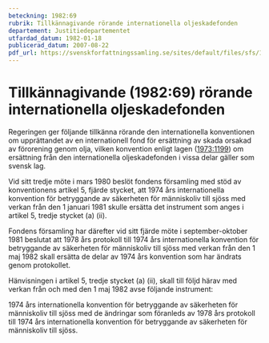 ```yaml
---
beteckning: 1982:69
rubrik: Tillkännagivande rörande internationella oljeskadefonden
departement: Justitiedepartementet
utfardad_datum: 1982-01-18
publicerad_datum: 2007-08-22
pdf_url: https://svenskforfattningssamling.se/sites/default/files/sfs/1982-01/SFS1982-69.pdf
---
```


# Tillkännagivande (1982:69) rörande internationella oljeskadefonden

Regeringen ger följande tillkänna rörande den internationella konventionen om upprättandet av en internationell fond för ersättning av skada orsakad av förorening genom olja, vilken konvention enligt lagen ([1973:1199](https://selex.se/eli/sfs/1973/1199)) om ersättning från den internationella oljeskadefonden i vissa delar gäller som svensk lag.

Vid sitt tredje möte i mars 1980 beslöt fondens församling med stöd av konventionens artikel 5, fjärde stycket, att 1974 års internationella konvention för betryggande av säkerheten för människoliv till sjöss med verkan från den 1 januari 1981 skulle ersätta det instrument som anges i artikel 5, tredje stycket (a) (ii).

Fondens församling har därefter vid sitt fjärde möte i september-oktober 1981 beslutat att 1978 års protokoll till 1974 års internationella konvention för betryggande av säkerheten för människoliv till sjöss med verkan från den 1 maj 1982 skall ersätta de delar av 1974 års konvention som har ändrats genom protokollet.

Hänvisningen i artikel 5, tredje stycket (a) (ii), skall till följd härav med verkan från och med den 1 maj 1982 avse följande instrument:

1974 års internationella konvention för betryggande av säkerheten för människoliv till sjöss med de ändringar som föranleds av 1978 års protokoll till 1974 års internationella konvention för betryggande av säkerheten för människoliv till sjöss.